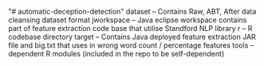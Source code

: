 "# automatic-deception-detection" 
dataset – Contains Raw, ABT, After data cleansing dataset format
jworkspace – Java eclipse workspace contains part of feature extraction code base that utilise Standford NLP library
r – R codebase directory
target – Contains Java deployed feature extraction JAR file and big.txt that uses in wrong word count / percentage features
tools – dependent R modules (included in the repo to be self-dependent)
